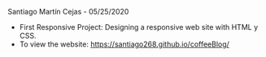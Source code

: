 Santiago Martín Cejas - 05/25/2020
- First Responsive Project: Designing a responsive web site with HTML y CSS.
- To view the website: https://santiago268.github.io/coffeeBlog/
